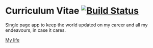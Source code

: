# Curriculum Vitae [![Build Status](https://travis-ci.org/matt3188/Curriculum-vitae.svg?branch=master)](https://travis-ci.org/matt3188/Curriculum-vitae)
Single page app to keep the world updated on my career and all my endeavours, in case it cares.

[My life](http://matt3188.github.io/Curriculum-vitae/)
